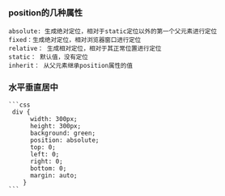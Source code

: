 ### position的几种属性
    absolute: 生成绝对定位，相对于static定位以外的第一个父元素进行定位
    fixed：生成绝对定位，相对浏览器窗口进行定位
    relative： 生成相对定位，相对于其正常位置进行定位
    static： 默认值，没有定位
    inherit： 从父元素继承position属性的值
### 水平垂直居中
    ```css
     div {
          width: 300px;
          height: 300px;
          background: green;
          position: absolute;
          top: 0;
          left: 0;
          right: 0;
          bottom: 0;
          margin: auto;
        }
    ```